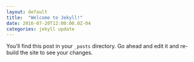 ```yaml
---
layout: default
title:  "Welcome to Jekyll!"
date: 2016-07-20T12:00:00.0Z-04
categories: jekyll update
---
```

You’ll find this post in your `_posts` directory. Go ahead and edit it and re-build the site to see your changes.